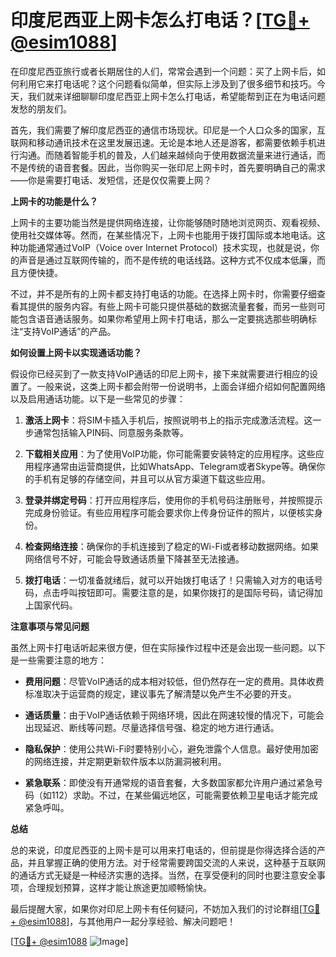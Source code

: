 # 印度尼西亚上网卡怎么打电话？[[TG💪+ @esim1088](https://t.me/s/esim1088)]

在印度尼西亚旅行或者长期居住的人们，常常会遇到一个问题：买了上网卡后，如何利用它来打电话呢？这个问题看似简单，但实际上涉及到了很多细节和技巧。今天，我们就来详细聊聊印度尼西亚上网卡怎么打电话，希望能帮到正在为电话问题发愁的朋友们。

首先，我们需要了解印度尼西亚的通信市场现状。印尼是一个人口众多的国家，互联网和移动通讯技术在这里发展迅速。无论是本地人还是游客，都需要依赖手机进行沟通。而随着智能手机的普及，人们越来越倾向于使用数据流量来进行通话，而不是传统的语音套餐。因此，当你购买一张印尼上网卡时，首先要明确自己的需求——你是需要打电话、发短信，还是仅仅需要上网？

**上网卡的功能是什么？**

上网卡的主要功能当然是提供网络连接，让你能够随时随地浏览网页、观看视频、使用社交媒体等。然而，在某些情况下，上网卡也能用于拨打国际或本地电话。这种功能通常通过VoIP（Voice over Internet Protocol）技术实现，也就是说，你的声音是通过互联网传输的，而不是传统的电话线路。这种方式不仅成本低廉，而且方便快捷。

不过，并不是所有的上网卡都支持打电话的功能。在选择上网卡时，你需要仔细查看其提供的服务内容。有些上网卡可能只提供基础的数据流量套餐，而另一些则可能包含语音通话服务。如果你希望用上网卡打电话，那么一定要挑选那些明确标注“支持VoIP通话”的产品。

**如何设置上网卡以实现通话功能？**

假设你已经买到了一款支持VoIP通话的印尼上网卡，接下来就需要进行相应的设置了。一般来说，这类上网卡都会附带一份说明书，上面会详细介绍如何配置网络以及启用通话功能。以下是一些常见的步骤：

1. **激活上网卡**：将SIM卡插入手机后，按照说明书上的指示完成激活流程。这一步通常包括输入PIN码、同意服务条款等。
   
2. **下载相关应用**：为了使用VoIP功能，你可能需要安装特定的应用程序。这些应用程序通常由运营商提供，比如WhatsApp、Telegram或者Skype等。确保你的手机有足够的存储空间，并且可以从官方渠道下载这些应用。

3. **登录并绑定号码**：打开应用程序后，使用你的手机号码注册账号，并按照提示完成身份验证。有些应用程序可能会要求你上传身份证件的照片，以便核实身份。

4. **检查网络连接**：确保你的手机连接到了稳定的Wi-Fi或者移动数据网络。如果网络信号不好，可能会导致通话质量下降甚至无法接通。

5. **拨打电话**：一切准备就绪后，就可以开始拨打电话了！只需输入对方的电话号码，点击呼叫按钮即可。需要注意的是，如果你拨打的是国际号码，请记得加上国家代码。

**注意事项与常见问题**

虽然上网卡打电话听起来很方便，但在实际操作过程中还是会出现一些问题。以下是一些需要注意的地方：

- **费用问题**：尽管VoIP通话的成本相对较低，但仍然存在一定的费用。具体收费标准取决于运营商的规定，建议事先了解清楚以免产生不必要的开支。
  
- **通话质量**：由于VoIP通话依赖于网络环境，因此在网速较慢的情况下，可能会出现延迟、断线等问题。尽量选择信号强、稳定的地方进行通话。

- **隐私保护**：使用公共Wi-Fi时要特别小心，避免泄露个人信息。最好使用加密的网络连接，并定期更新软件版本以防漏洞被利用。

- **紧急联系**：即使没有开通常规的语音套餐，大多数国家都允许用户通过紧急号码（如112）求助。不过，在某些偏远地区，可能需要依赖卫星电话才能完成紧急呼叫。

**总结**

总的来说，印度尼西亚的上网卡是可以用来打电话的，但前提是你得选择合适的产品，并且掌握正确的使用方法。对于经常需要跨国交流的人来说，这种基于互联网的通话方式无疑是一种经济实惠的选择。当然，在享受便利的同时也要注意安全事项，合理规划预算，这样才能让旅途更加顺畅愉快。

最后提醒大家，如果你对印尼上网卡有任何疑问，不妨加入我们的讨论群组[[TG💪+ @esim1088](https://t.me/s/esim1088)]，与其他用户一起分享经验、解决问题吧！

[[TG💪+ @esim1088](https://t.me/s/esim1088) ![Image](https://i.postimg.cc/4NQfJmqS/Snipaste-2025-05-13-00-14-12.png)]